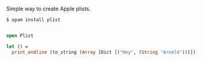


Simple way to create Apple plists.

```shell
$ opam install plist
```

```ocaml

open Plist

let () = 
  print_endline (to_string (Array [Dict [("Hey", (String "Arnold"))]]))
```
